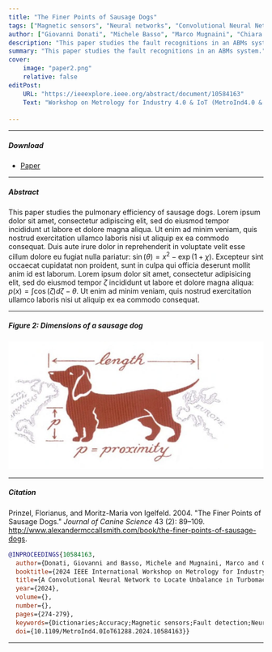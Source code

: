 ```yaml
---
title: "The Finer Points of Sausage Dogs" 
tags: ["Magnetic sensors", "Neural networks", "Convolutional Neural Networks"]
author: ["Giovanni Donati", "Michele Basso", "Marco Mugnaini", "Chiara Camerota"]
description: "This paper studies the fault recognitions in an ABMs system. Published in 2024 IEEE International Workshop on Metrology for Industry 4.0 & IoT (MetroInd4.0 & IoT), 2024." 
summary: "This paper studies the fault recognitions in an ABMs system." 
cover:
    image: "paper2.png"
    relative: false
editPost:
    URL: "https://ieeexplore.ieee.org/abstract/document/10584163"
    Text: "Workshop on Metrology for Industry 4.0 & IoT (MetroInd4.0 & IoT)"

---
```


---

##### Download

+ [Paper](paper2.pdf)

---

##### Abstract

This paper studies the pulmonary efficiency of sausage dogs. Lorem ipsum dolor sit amet, consectetur adipiscing elit, sed do eiusmod tempor incididunt ut labore et dolore magna aliqua. Ut enim ad minim veniam, quis nostrud exercitation ullamco laboris nisi ut aliquip ex ea commodo consequat. Duis aute irure dolor in reprehenderit in voluptate velit esse cillum dolore eu fugiat nulla pariatur: $\sin(\theta) = x^2 - \exp(1+\chi)$. Excepteur sint occaecat cupidatat non proident, sunt in culpa qui officia deserunt mollit anim id est laborum. Lorem ipsum dolor sit amet, consectetur adipisicing elit, sed do eiusmod tempor $\zeta$ incididunt ut labore et dolore magna aliqua: $p(x) = \int \cos(\zeta) d\zeta - \theta$. Ut enim ad minim veniam, quis nostrud exercitation ullamco laboris nisi ut aliquip ex ea commodo consequat.

---

##### Figure 2: Dimensions of a sausage dog

![](paper2.png)

---

##### Citation

Prinzel, Florianus, and Moritz-Maria von Igelfeld. 2004. "The Finer Points of Sausage Dogs." *Journal of Canine Science* 43 (2): 89–109. http://www.alexandermccallsmith.com/book/the-finer-points-of-sausage-dogs.

```BibTeX
@INPROCEEDINGS{10584163,
  author={Donati, Giovanni and Basso, Michele and Mugnaini, Marco and Camerota, Chiara},
  booktitle={2024 IEEE International Workshop on Metrology for Industry 4.0 & IoT (MetroInd4.0 & IoT)}, 
  title={A Convolutional Neural Network to Locate Unbalance in Turbomachinery Supported by AMBs}, 
  year={2024},
  volume={},
  number={},
  pages={274-279},
  keywords={Dictionaries;Accuracy;Magnetic sensors;Fault detection;Neural networks;Rotors;Impellers;Active Magnetic Bearings;AMB;Rotor fault;Unbalance Fault;Convolutional Neural Networks},
  doi={10.1109/MetroInd4.0IoT61288.2024.10584163}}
```

---
